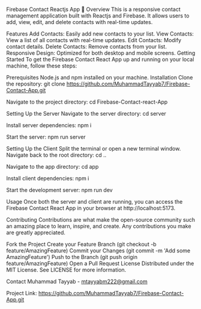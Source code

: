 Firebase Contact Reactjs App 📇
Overview
This is a responsive contact management application built with Reactjs and Firebase. It allows users to add, view, edit, and delete contacts with real-time updates.

Features
Add Contacts: Easily add new contacts to your list.
View Contacts: View a list of all contacts with real-time updates.
Edit Contacts: Modify contact details.
Delete Contacts: Remove contacts from your list.
Responsive Design: Optimized for both desktop and mobile screens.
Getting Started
To get the Firebase Contact React App up and running on your local machine, follow these steps:

Prerequisites
Node.js and npm installed on your machine.
Installation
Clone the repository:
git clone https://github.com/MuhammadTayyab7/Firebase-Contact-App.git

Navigate to the project directory:
cd Firebase-Contact-react-App

Setting Up the Server
Navigate to the server directory:
cd server

Install server dependencies:
npm i

Start the server:
npm run server

Setting Up the Client
Split the terminal or open a new terminal window.
Navigate back to the root directory:
cd ..

Navigate to the app directory:
cd app

Install client dependencies:
npm i

Start the development server:
npm run dev

Usage
Once both the server and client are running, you can access the Firebase Contact React App in your browser at http://localhost:5173.

Contributing
Contributions are what make the open-source community such an amazing place to learn, inspire, and create. Any contributions you make are greatly appreciated.

Fork the Project
Create your Feature Branch (git checkout -b feature/AmazingFeature)
Commit your Changes (git commit -m 'Add some AmazingFeature')
Push to the Branch (git push origin feature/AmazingFeature)
Open a Pull Request
License
Distributed under the MIT License. See LICENSE for more information.

Contact
Muhammad Tayyab - mtayyabm222@gmail.com

Project Link: https://github.com/MuhammadTayyab7/Firebase-Contact-App.git
